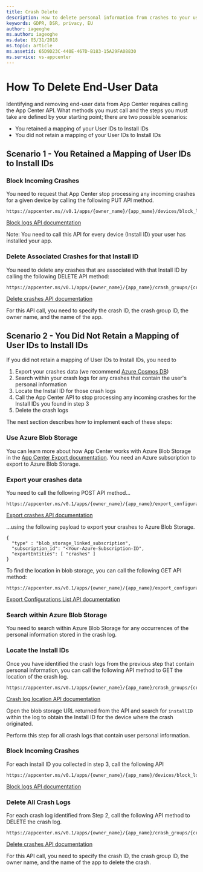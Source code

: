 ```yaml
---
title: Crash Delete 
description: How to delete personal information from crashes to your users
keywords: GDPR, DSR, privacy, EU
author: iageoghe
ms.author: iageoghe
ms.date: 05/31/2018 
ms.topic: article 
ms.assetid: 65D9D23C-440E-467D-B183-15A29FA08830
ms.service: vs-appcenter
---
```


# How To Delete End-User Data

Identifying and removing end-user data from App Center requires calling the App Center API. What methods you must call and the steps you must take are defined by your starting point; there are two possible scenarios:
- You retained a mapping of your User IDs to Install IDs
- You did not retain a mapping of your User IDs to Install IDs

## Scenario 1 - You Retained a Mapping of User IDs to Install IDs

### Block Incoming Crashes

You need to request that App Center stop processing any incoming crashes for a given device by calling the following PUT API method. 

```
https://appcenter.ms//v0.1/apps/{owner_name}/{app_name}/devices/block_logs/{install_id}
``` 

[Block logs API documentation](https://openapi.appcenter.ms/#/analytics/Devices_BlockLogs)

Note: You need to call this API for every device (Install ID) your user has installed your app.

### Delete Associated Crashes for that Install ID

You need to delete any crashes that are associated with that Install ID by calling the following DELETE API method:

```
https://appcenter.ms/v0.1/apps/{owner_name}/{app_name}/crash_groups/{crash_group_id}/crashes/{crash_id}
```

[Delete crashes API documentation](https://openapi.appcenter.ms/#/crash/crashes_delete)

For this API call, you need to specify the crash ID, the crash group ID, the owner name, and the name of the app.

## Scenario 2 - You Did Not Retain a Mapping of User IDs to Install IDs

If you did not retain a mapping of User IDs to Install IDs, you need to

1. Export your crashes data (we recommend [Azure Cosmos DB](https://azure.microsoft.com/en-us/services/cosmos-db/))
2. Search within your crash logs for any crashes that contain the user's personal information
3. Locate the Install ID for those crash logs
4. Call the App Center API to stop processing any incoming crashes for the Install IDs you found in step 3
5. Delete the crash logs

The next section describes how to implement each of these steps:

### Use Azure Blob Storage 

You can learn more about how App Center works with Azure Blob Storage in the [App Center Export documentation](https://docs.microsoft.com/en-us/appcenter/analytics/export). You need an Azure subscription to export to Azure Blob Storage. 

### Export your crashes data 

You need to call the following POST API method...

```
https://appcenter.ms/v0.1/apps/{owner_name}/{app_name}/export_configurations
```

[Export crashes API documentation](https://openapi.appcenter.ms/#/export/ExportConfigurations_Create)

...using the following payload to export your crashes to Azure Blob Storage.

```
{
  "type" : "blob_storage_linked_subscription", 
  "subscription_id": "<Your-Azure-Subscription-ID", 
  "exportEntities": [ "crashes" ] 
}
```

To find the location in blob storage, you can call the following GET API method:

```
https://appcenter.ms/v0.1/apps/{owner_name}/{app_name}/export_configurations
```

[Export Configurations List API documentation](https://openapi.appcenter.ms/#/export/ExportConfigurations_List)

### Search within Azure Blob Storage

You need to search within Azure Blob Storage for any occurrences of the personal information stored in the crash log.

### Locate the Install IDs

Once you have identified the crash logs from the previous step that contain personal information, you can call the following API method to GET the location of the crash log. 

```
https://appcenter.ms/v0.1/apps/{owner_name}/{app_name}/crash_groups/{crash_group_id}/crashes/{crash_id}/raw/location
```

[Crash log location API documentation](https://openapi.appcenter.ms/#/crash/crashes_getRawCrashLocation)

Open the blob storage URL returned from the API and search for `installID` within the log to obtain the Install ID for the device where the crash originated.

Perform this step for all crash logs that contain user personal information.

### Block Incoming Crashes

For each install ID you collected in step 3, call the following API

```
https://appcenter.ms/v0.1/apps/{owner_name}/{app_name}/devices/block_logs/{install_id}
```

[Block logs API documentation](https://openapi.appcenter.ms/#/analytics/Devices_BlockLogs)

### Delete All Crash Logs

For each crash log identified from Step 2, call the following API method to DELETE the crash log. 

```
https://appcenter.ms/v0.1/apps/{owner_name}/{app_name}/crash_groups/{crash_group_id}/crashes/{crash_id}
```

[Delete crashes API documentation](https://openapi.appcenter.ms/#/crash/crashes_delete)

For this API call, you need to specify the crash ID, the crash group ID, the owner name, and the name of the app to delete the crash. 
